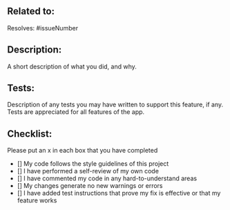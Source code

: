 ## Related to:

Resolves: #issueNumber

## Description:

A short description of what you did, and why.

## Tests:

Description of any tests you may have written to support this feature, if any. Tests are appreciated for all features of the app.

## Checklist:

Please put an x in each box that you have completed

- [] My code follows the style guidelines of this project
- [] I have performed a self-review of my own code
- [] I have commented my code in any hard-to-understand areas
- [] My changes generate no new warnings or errors
- [] I have added test instructions that prove my fix is effective or that my feature works
